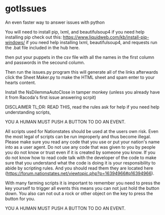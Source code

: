 # gotIssues
An even faster way to answer issues with python

You will need to install pip, lxml, and beautifulsoup4
if you need help installing pip check out this: https://www.liquidweb.com/kb/install-pip-windows/
if you need help installing lxml, beautifulsoup4, and requests run the .bat file included in the hub here. 

then put your puppets in the csv file with all the names in the first column and passwords in the secound column. 

Then run the issues.py program this will generate all of the links
afterwards click the Sheet Maker.py to make the HTML sheet and spam enter to your hearts content. 


Install the NsDilemmaAutoClose in tamper monkey (unless you already have it from Racoda's first issue answering scrpit)

DISCLAIMER 
TL;DR: READ THIS, read the rules ask for help if you need help understanding scripts, 

YOU A HUMAN MUST PUSH A BUTTON TO DO AN EVENT. 

All scripts used for Nationstates should be used at the users own risk. Even the most legal of scripts can be run improperly and thus become illegal. Please make sure you read any code that you use or put your nation's name into as a user agent. Do not use any code that was given to you by people you do not know or trust even if it is created by someone you know. If you do not know how to read code talk with the developer of the code to make sure that you understand what the code is doing it is your responsibility to abide by scripting rules. And you should read them they are located here (https://forum.nationstates.net/viewtopic.php?p=16394966#p16394966). 

With many farming scripts it is important to remember you need to press the key yourself to trigger all events this means you can not just hold the button down. You also can not out a rock or other object on the key to press the button for you. 

YOU A HUMAN MUST PUSH A BUTTON TO DO AN EVENT.
